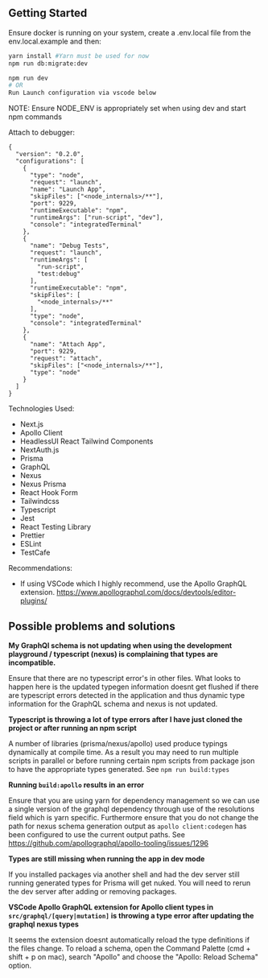 ## Getting Started

Ensure docker is running on your system, create a .env.local file from the env.local.example and then:

```bash
yarn install #Yarn must be used for now
npm run db:migrate:dev

npm run dev
# OR
Run Launch configuration via vscode below
```

NOTE: Ensure NODE_ENV is appropriately set when using dev and start npm commands

Attach to debugger:

```
{
  "version": "0.2.0",
  "configurations": [
    {
      "type": "node",
      "request": "launch",
      "name": "Launch App",
      "skipFiles": ["<node_internals>/**"],
      "port": 9229,
      "runtimeExecutable": "npm",
      "runtimeArgs": ["run-script", "dev"],
      "console": "integratedTerminal"
    },
    {
      "name": "Debug Tests",
      "request": "launch",
      "runtimeArgs": [
        "run-script",
        "test:debug"
      ],
      "runtimeExecutable": "npm",
      "skipFiles": [
        "<node_internals>/**"
      ],
      "type": "node",
      "console": "integratedTerminal"
    },
    {
      "name": "Attach App",
      "port": 9229,
      "request": "attach",
      "skipFiles": ["<node_internals>/**"],
      "type": "node"
    }
  ]
}
```

Technologies Used:

- Next.js
- Apollo Client
- HeadlessUI React Tailwind Components
- NextAuth.js
- Prisma
- GraphQL
- Nexus
- Nexus Prisma
- React Hook Form
- Tailwindcss
- Typescript
- Jest
- React Testing Library
- Prettier
- ESLint
- TestCafe

Recommendations:

- If using VSCode which I highly recommend, use the Apollo GraphQL extension. https://www.apollographql.com/docs/devtools/editor-plugins/

## Possible problems and solutions

**My GraphQl schema is not updating when using the development playground / typescript (nexus) is complaining that types are incompatible.**

Ensure that there are no typescript error's in other files. What looks to happen here is the updated typegen information doesnt get flushed if there are typescript errors detected in the application and thus dynamic type information for the GraphQL schema and nexus is not updated.

**Typescript is throwing a lot of type errors after I have just cloned the project or after running an npm script**

A number of libraries (prisma/nexus/apollo) used produce typings dynamically at compile time. As a result you may need to run multiple scripts in parallel or before running certain npm scripts from package json to have the appropriate types generated. See `npm run build:types`

**Running `build:apollo` results in an error**

Ensure that you are using yarn for dependency management so we can use a single version of the graphql dependency through use of the resolutions field which is yarn specific. Furthermore ensure that you do not change the path for nexus schema generation output as `apollo client:codegen` has been configured to use the current output paths. See https://github.com/apollographql/apollo-tooling/issues/1296

**Types are still missing when running the app in dev mode**

If you installed packages via another shell and had the dev server still running generated types for Prisma will get nuked. You will need to rerun the dev server after adding or removing packages.

**VSCode Apollo GraphQL extension for Apollo client types in `src/graphql/[query|mutation]` is throwing a type error after updating the graphql nexus types**

It seems the extension doesnt automatically reload the type definitions if the files change. To reload a schema, open the Command Palette (cmd + shift + p on mac), search "Apollo" and choose the "Apollo: Reload Schema" option.
